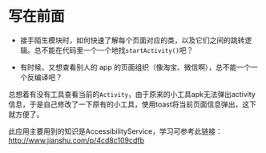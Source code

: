 # 写在前面
- 接手陌生模块时，如何快速了解每个页面对应的类，以及它们之间的跳转逻辑。总不能在代码里一个一个地找`startActivity()`吧？

- 有时候，又想查看别人的 app 的页面组织（像淘宝、微信啊），总不能一个一个反编译吧？

总想着有没有工具查看当前的`Activity`，由于原来的小工具apk无法弹出activity信息，于是自己修改了一下原有的小工具，使用toast将当前页面信息弹出，这下就方便了。

此应用主要用到的知识是AccessibilityService，学习可参考此链接：http://www.jianshu.com/p/4cd8c109cdfb
<br/>


